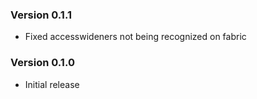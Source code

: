 ### Version 0.1.1
- Fixed accesswideners not being recognized on fabric
### Version 0.1.0
- Initial release
